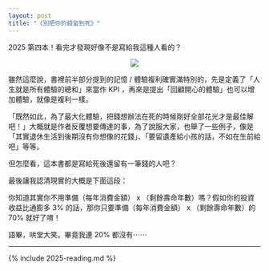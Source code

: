 ```yaml
---
layout: post
title: "《別把你的錢留到死》"
---
```


2025 第四本！看完才發現好像不是寫給我這種人看的？

<div align="center"><a target="_blank" href="https://moo.im/a/8dhlzV" title="別把你的錢留到死"><img src="https://cdn.readmoo.com/cover/io/lmjipob_210x315.jpg?v=0" /></a></div>

雖然這麼說，書裡前半部分提到的記憶 / 體驗複利確實滿特別的，先是定義了「人生就是所有體驗的總和」來當作 KPI ，再來是提出「回顧開心的體驗」也可以增加體驗，就像是複利一樣。

「既然如此，為了最大化體驗，把錢想辦法在死的時候剛好全部花光才是最佳解吧！」大概就是作者反覆想要傳達的事，為了說服大家，也舉了一些例子，像是「其實退休生活到後期沒有你想像的花錢」、「要留遺產給小孩的話，不如在生前給吧」等等。

但怎麼看，這本書都是寫給死後還留有一筆錢的人吧？

最後讓我認清現實的大概是下面這段：

你知道其實你不用準備（每年消費金額） x （剩餘壽命年數）嗎？假如你的投資收益比通膨多 3% 的話，那你只要準備（每年消費金額） x （剩餘壽命年數）的 70% 就好了唷！

語畢，哄堂大笑。畢竟我連 20% 都沒有⋯⋯

---

{% include 2025-reading.md %}
